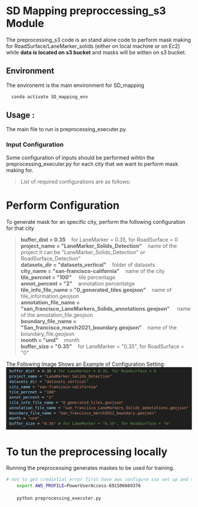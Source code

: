 # SD Mapping preproccessing_s3 Module
The preprocessing_s3 code is an stand alone code to perform mask making for RoadSurface/LaneMarker_solids (either on local machine or on Ec2) while **data is located on s3 bucket** and masks will be witten on s3 bucket.


## Environment
The environemt is the main environment for SD_mapping
```bash
  conda activate SD_mapping_env
```
## Usage : 
The main file to run is preprocessing_executer.py. 


### Input Configuration
Some configuration of inputs should be performed wihtin the preprocessing_executer.py for each city that we want to perform mask making for.
> List of required configurations are as follows:

# Perform Configuration
To generate mask for an specific city, perform the following configuration for that city

> **buffer_dist = 0.35** &nbsp;&nbsp;&nbsp;for LaneMarker = 0.35, for RoadSurface = 0 <br>
> **project_name = "LaneMarker_Solids_Detection"** &nbsp;&nbsp;&nbsp;name of the project it can be "LaneMarker_Solids_Detection" or RoadSurface_Detection" <br>
> **datasets_dir = "datasets_vertical"** &nbsp;&nbsp;&nbsp;folder of datasets <br>
> **city_name = "san-francisco-california"** &nbsp;&nbsp;&nbsp;name of the city <br>
> **tile_percnet = "100"** &nbsp;&nbsp;&nbsp; tile percentage <br>
> **annot_percent = "2"** &nbsp;&nbsp;&nbsp;annotation percentatge <br>
> **tile_info_file_name = "0_generated_tiles.geojson"** &nbsp;&nbsp;&nbsp;name of tile_information.geojson <br>
> **annotation_file_name = "san_francisco_LaneMarkers_Solids_annotations.geojson"** &nbsp;&nbsp;&nbsp; name of the annotation_file.geojson <br>
> **boundary_file_name = "San_francisco_march2021_boundary.geojson"** &nbsp;&nbsp;&nbsp;name of the boundary_file.geojson <br>
> **month = "und"** &nbsp;&nbsp;&nbsp;month <br>
> **buffer_size = "0.35"** &nbsp;&nbsp;&nbsp;for LaneMarker = "0.35", for RoadSurface = "0" <br>

The Following Image Shows an Example of Configuration Setting: <br>
![image for preprocess configuration](imgs_readme/preprocess_config.png)


# To tun the preprocessing locally
Running the preprocessing generates maskes to be used for training. 

```bash
# not to get credintial error first have aws configure sso set up and then run the following
    export AWS_PROFILE=PowerUserAccess-691506669376 

    python preprocessing_executer.py
```
